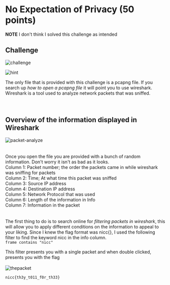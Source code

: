# No Expectation of Privacy (50 points)

**NOTE** I don't think I solved this challenge as intended

## Challenge
![challenge](https://user-images.githubusercontent.com/43079538/224814133-3ac5a850-9a31-4c01-af56-dcc0d98b3e98.png)

![hint](https://user-images.githubusercontent.com/43079538/224814158-6085b785-7dc7-4bee-9957-695bd03cd81d.png)

The only file that is provided with this challenge is a pcapng file. If you search up *how to open a pcapng file* it will point you to use wireshark. Wireshark is a tool used to analyze network packets that was sniffed. 
<br>
<br>
<br>
## Overview of the information displayed in Wireshark
![packet-analyze](https://user-images.githubusercontent.com/43079538/224814216-f07f66ae-b6cf-4193-b1aa-e08773c6586b.png)
<br>
<br>
<br>
Once you open the file you are provided with a bunch of random information.  Don't worry it isn't as bad as it looks.
<br>
Column 1: Packet number; the order the packets came in while wireshark was sniffing for packets
<br>
Column 2: Time; At what time this packet was sniffed
<br>
Column 3: Source IP address
<br>
Column 4: Destination IP address
<br>
Column 5: Network Protocol that was used
<br>
Column 6: Length of the information in Info
<br>
Column 7: Information in the packet
<br>
<br>
<br>
The first thing to do is to search online for *filtering packets in wireshark*, this will allow you to apply different conditions on the information to appeal to your liking. 
Since I knew the flag format was nicc{}, I used the following filter to find the keyword nicc in the info column.
<br>
```frame contains "nicc"```

This filter presents you with a single packet and when double clicked, presents you with the flag
<br>
<br>
![thepacket](https://user-images.githubusercontent.com/43079538/224815083-e3baa40a-0698-4cc9-8882-47bb63bff69c.png)


```nicc{th3y_t011_f0r_th33}```
